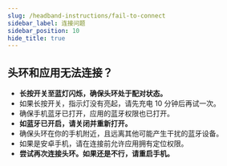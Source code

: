 ```yaml
---
slug: /headband-instructions/fail-to-connect
sidebar_label: 连接问题
sidebar_position: 10
hide_title: true
---
```


## 头环和应用无法连接？

- **长按开关至蓝灯闪烁，确保头环处于配对状态。**
- 如果长按开关，指示灯没有亮起，请先充电 10 分钟后再试一次。
- 确保手机蓝牙已打开，应用的蓝牙权限也已打开。
- **如蓝牙已开启，请关闭并重新打开。**
- 确保头环在你的手机附近，且远离其他可能产生干扰的蓝牙设备。
- 如果是安卓手机，请在连接前允许应用拥有定位权限。
- **尝试再次连接头环。如果还是不行，请重启手机。**